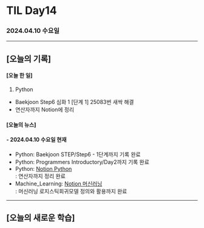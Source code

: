 # TIL Day14
### 2024.04.10 수요일

---

## [오늘의 기록]

#### [오늘 한 일]
1. Python
- Baekjoon Step6 심화 1 [단계 1] 25083번 새싹 해결
- 연산자까지 Notion에 정리

#### [오늘의 뉴스]

#### - 2024.04.10 수요일 현재
- Python: Baekjoon STEP/Step6 - 1단계까지 기록 완료
- Python: Programmers Introductory/Day2까지 기록 완료  
- Python: [Notion Python](https://handsome-umbrella-c52.notion.site/Python-6d76c849802f40adb35ca7366565e1e8?pvs=4)  
: 연산자까지 정리 완료
- Machine_Learning: [Notion 머신러닝](https://handsome-umbrella-c52.notion.site/a887c58b105a44d287c8f5d045e56f4e?pvs=4)  
: 머신러닝 로지스틱회귀모델 정의와 활용까지 완료

---
## [오늘의 새로운 학습]